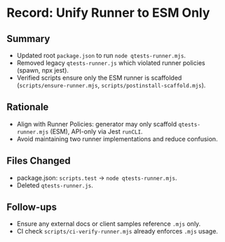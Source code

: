 # Record: Unify Runner to ESM Only

## Summary
- Updated root `package.json` to run `node qtests-runner.mjs`.
- Removed legacy `qtests-runner.js` which violated runner policies (spawn, npx jest).
- Verified scripts ensure only the ESM runner is scaffolded (`scripts/ensure-runner.mjs`, `scripts/postinstall-scaffold.mjs`).

## Rationale
- Align with Runner Policies: generator may only scaffold `qtests-runner.mjs` (ESM), API-only via Jest `runCLI`.
- Avoid maintaining two runner implementations and reduce confusion.

## Files Changed
- package.json: `scripts.test` → `node qtests-runner.mjs`.
- Deleted `qtests-runner.js`.

## Follow-ups
- Ensure any external docs or client samples reference `.mjs` only.
- CI check `scripts/ci-verify-runner.mjs` already enforces `.mjs` usage.

